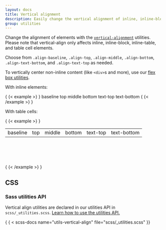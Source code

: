 ```yaml
---
layout: docs
title: Vertical alignment
description: Easily change the vertical alignment of inline, inline-block, inline-table, and table cell elements.
group: utilities
---
```


Change the alignment of elements with the [
`vertical-alignment`](https://developer.mozilla.org/en-US/docs/Web/CSS/vertical-align)
utilities. Please note that vertical-align only affects inline, inline-block,
inline-table, and table cell elements.

Choose from `.align-baseline`, `.align-top`, `.align-middle`, `.align-bottom`,
`.align-text-bottom`, and `.align-text-top` as needed.

To vertically center non-inline content (like `<div>`s and more), use
our [flex box utilities](flex.md#align-items).

With inline elements:

{ {< example >} }
<span class="align-baseline">baseline</span>
<span class="align-top">top</span>
<span class="align-middle">middle</span>
<span class="align-bottom">bottom</span>
<span class="align-text-top">text-top</span>
<span class="align-text-bottom">text-bottom</span>
{ {< /example >} }

With table cells:

{ {< example >} }
<table style="height: 100px;">
  <tbody>
    <tr>
      <td class="align-baseline">baseline</td>
      <td class="align-top">top</td>
      <td class="align-middle">middle</td>
      <td class="align-bottom">bottom</td>
      <td class="align-text-top">text-top</td>
      <td class="align-text-bottom">text-bottom</td>
    </tr>
  </tbody>
</table>
{ {< /example >} }

## CSS

### Sass utilities API

Vertical align utilities are declared in our utilities API in
`scss/_utilities.scss`. [Learn how to use the utilities API.](api.md#using-the-api)

{ { < scss-docs name="utils-vertical-align" file="scss/_utilities.scss" }}
